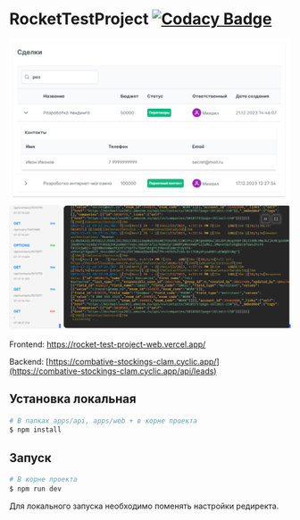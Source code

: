 # RocketTestProject [![Codacy Badge](https://app.codacy.com/project/badge/Grade/387ce1e729f642b8a9edb71ac5b2c270)](https://app.codacy.com/gh/michaellux/RocketTestProject/dashboard?utm_source=gh&utm_medium=referral&utm_content=&utm_campaign=Badge_grade)

![Скриншот программы](./screenshots/Screenshot_2.png)
![Скриншот программы](./screenshots/Screenshot_3.png)

Frontend: https://rocket-test-project-web.vercel.app/

Backend: [https://combative-stockings-clam.cyclic.app/](https://combative-stockings-clam.cyclic.app/api/leads)

## Установка локальная

```bash
# В папках apps/api, apps/web + в корне проекта 
$ npm install
```

## Запуск

```bash
# В корне проекта
$ npm run dev
```
Для локального запуска необходимо поменять настройки редиректа.


